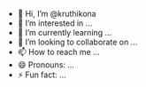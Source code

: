 - 👋 Hi, I’m @kruthikona
- 👀 I’m interested in ...
- 🌱 I’m currently learning ...
- 💞️ I’m looking to collaborate on ...
- 📫 How to reach me ...
- 😄 Pronouns: ...
- ⚡ Fun fact: ...

<!---
kruthikona/kruthikona is a ✨ special ✨ repository because its `README.md` (this file) appears on your GitHub profile.
You can click the Preview link to take a look at your changes.
--->

